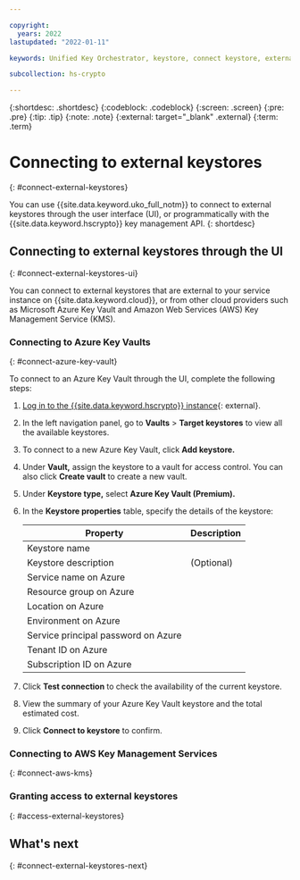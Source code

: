 ```yaml
---

copyright:
  years: 2022
lastupdated: "2022-01-11"

keywords: Unified Key Orchestrator, keystore, connect keystore, external keystore

subcollection: hs-crypto

---
```


{:shortdesc: .shortdesc}
{:codeblock: .codeblock}
{:screen: .screen}
{:pre: .pre}
{:tip: .tip}
{:note: .note}
{:external: target="_blank" .external}
{:term: .term}


# Connecting to external keystores
{: #connect-external-keystores}

You can use {{site.data.keyword.uko_full_notm}} to connect to external keystores through the user interface (UI), or programmatically with the {{site.data.keyword.hscrypto}} key management API.
{: shortdesc}

## Connecting to external keystores through the UI
{: #connect-external-keystores-ui}

You can connect to external keystores that are external to your service instance on {{site.data.keyword.cloud}}, or from other cloud providers such as Microsoft Azure Key Vault and Amazon Web Services (AWS) Key Management Service (KMS).

### Connecting to Azure Key Vaults
{: #connect-azure-key-vault}

To connect to an Azure Key Vault through the UI, complete the following steps:

1. [Log in to the {{site.data.keyword.hscrypto}} instance](https://cloud.ibm.com/login){: external}.
2. In the left navigation panel, go to **Vaults** &gt; **Target keystores** to view all the available keystores.
3. To connect to a new Azure Key Vault, click **Add keystore.**
4. Under **Vault,** assign the keystore to a vault for access control. You can also click **Create vault** to create a new vault.
5. Under **Keystore type,** select **Azure Key Vault (Premium).**
6. In the **Keystore properties** table, specify the details of the keystore:
   
    |           Property	        |                         Description                       |
    |-----------------------------|-----------------------------------------------------------|
    | Keystore name               |                                                           |
    | Keystore description        | (Optional)                                                |
    | Service name on Azure       |                                                           |
    | Resource group on Azure     |                                                           |
    | Location on Azure           |                                                           |
    | Environment on Azure        |                                                           |
    | Service principal password on Azure |                                                   |
    | Tenant ID on Azure          |                                                           |
    | Subscription ID on Azure    |                                                           |

7. Click **Test connection** to check the availability of the current keystore.
8. View the summary of your Azure Key Vault keystore and the total estimated cost.
9. Click **Connect to keystore** to confirm.



### Connecting to AWS Key Management Services
{: #connect-aws-kms}





### Granting access to external keystores
{: #access-external-keystores}







## What's next
{: #connect-external-keystores-next}


  


